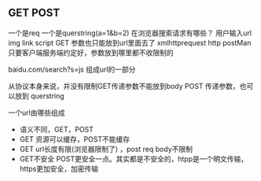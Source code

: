 ## GET POST
一个是req 一个是querstring(a=1&b=2)
在浏览器搜索请求有哪些？
用户输入url
img link script GET 参数也只能放到url里面去了
xmlhttprequest http postMan 只要客户端服务端约定好，参数放到哪里都不收限制的

baidu.com/search?s=js
组成url的一部分

从协议本身来说，并没有限制GET传递参数不能放到body
POST 传递参数，也可以放到 querstring


一个url由哪些组成
- 语义不同，GET，POST
- GET 资源可以缓存，POST不能缓存
- GET url长度有限(浏览器限制了) ，post req body不限制
- GET不安全 POST更安全一点。其实都是不安全的，htpp是一个明文传输，https更加安全，加密传输